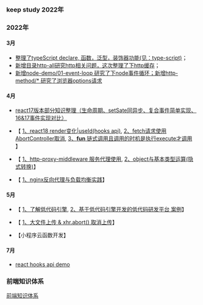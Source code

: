 <!--
 * @Author: your name
 * @Date: 2020-08-12 09:41:26
 * @Description: file content
-->
### keep study 2022年
### 2022年
#### 3月
- <a href='https://github.com/zhailb666/my-source-code/tree/master/type-script'>整理了typeScript declare, 函数，泛型，装饰器功能(见：type-script)</a>；
- <a href="https://github.com/zhailb666/my-source-code/tree/master/http-all">  新增目录http-all研究http相关问题，这次整理了下http缓存</a>；
- <a href='https://github.com/zhailb666/my-source-code/tree/master/node-demo/01-event-loop'>新增node-demo/01-event-loop 研究了下node事件循环；新增http-method/* 研究了浏览器options请求</a>
#### 4月
-  <a href='https://github.com/zhailb666/my-source-code/tree/master/react17'> react17版本部分知识整理（生命周期、setSate同异步、复合事件简单实现、16&17事件实现对比）</a>

- 【
<a href='https://github.com/zhailb666/my-source-code/tree/master/react18'>1、react18 render变化|useId(hooks api)</a>, <a href='https://github.com/zhailb666/my-source-code/tree/master/http-all/03-abort-signal'>2、fetch请求使用AbortController取消</a>, <a href='https://github.com/zhailb666/my-source-code/tree/master/interview/0-chain-call.js'>3、**fun** 链式调用且调用的时机是执行execute才调用</a> 】

- 【
<a href='https://github.com/zhailb666/my-source-code/tree/master/http-all/04-http-proxy'>1、http-proxy-middleware 服务代理使用</a>, <a href='https://github.com/zhailb666/my-source-code/tree/master/interview/2-calculate.js'>2、object与基本类型运算(隐式转换)</a>】

- 【
<a href='https://github.com/zhailb666/my-source-code/tree/master/a-nginx'>1、nginx反向代理与负载均衡实践</a>】

#### 5月
- 【
<a href='https://github.com/alibaba/lowcode-engine'>1、了解低代码引擎</a>,
<a href='https://github.com/alibaba/lowcode-demo'>2、基于低代码引擎开发的低代码研发平台 案例</a>】

- 【
<a href='https://github.com/zhailb666/my-source-code/tree/master/uploadFiles'>1、大文件上传 & xhr.abort() 取消上传</a>】

- 【小程序云函数开发】

#### 7月
- <a href='https://github.com/zhailb666/my-source-code/tree/master/react18'>react hooks api demo</a>

### 前端知识体系
[前端知识体系](https://juejin.im/post/6860776234469720072)


